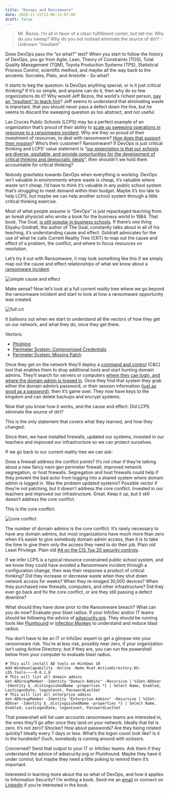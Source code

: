 ```yaml
---
title: "Devops and Ransomware"
date: 2020-11-15T13:06:13-07:00
draft: false
---
```


> Mr. Bezos. I’m all in favor of a clean fulfillment center, but tell me: Why do you sweep? Why do you not instead eliminate the source of dirt? - Unknown “insultant”

Does DevOps pass the “so what?” test? When you start to follow the history of DevOps, you go from Agile, Lean, Theory of Constraints (TOS), Total Quality Management (TQM), Toyota Production Systems (TPS), Statistical Process Control, scientific method, and maybe all the way back to the ancients: Socrates, Plato, and Aristotle - So what?

It starts to beg the question: Is DevOps anything special, or is it just critical thinking? If it’s so simple, and anyone can do it, then why do so few organizations do it? Why would Jeff Bezos, the world's richest person, [pay an “insultant” to teach him](https://youtu.be/O4MtQGRIIuA?t=1250)? Jeff seems to understand that eliminating waste is important, that you should never pass a defect down the line, but he seems to discard the sweeping question as too abstract, and not useful. 

Las Cruces Public Schools (LCPS) may be a perfect example of an organization that’s proud of their ability to [scale up sweeping operations in response to a ransomware incident](https://www.lcsun-news.com/story/news/education/lcps/2020/11/14/las-cruces-public-schools-what-ransomware-attack-taught-us/6296955002/). Why are they so proud of their investment of resources, to deal with ransomware? [How does that support their mission](http://www.lcps.net/district-overview/)? Who’s their customer? Ransomware? If DevOps is just critical thinking and LCPS’ value statement is “[our expectation is that our schools are diverse, equitable, and provide opportunities for the development of critical thinking and democratic ideals](http://www.lcps.net/district-overview/)”, then shouldn’t we hold them accountable for critical thinking?

Nobody gravitates towards DevOps when everything is working. DevOps isn’t valuable in environments where waste is cheap, it’s valuable where waste isn’t cheap. I’d have to think it’s valuable in any public school system that’s struggling to meet demand within their budget. Maybe it’s too late to help LCPS, but maybe we can help another school system through a little critical thinking exercise.

Most of what people assume is “DevOps” is just repackaged teaching from an Isreali physicist who wrote a book for the business world in 1984. That book, The Goal, [is still popular in business schools](https://slate.com/business/2012/06/the-goal-eli-goldratts-gripping-thriller-about-operations-theory.html). If there’s one thing Eliyahu Goldratt, the author of The Goal, constantly talks about in all of his teaching, it’s understanding cause and effect. Goldratt advocates for the use of what he calls Current Reality Tree (CRT) to map out the cause and effect of a problem, the conflict, and where to focus resources on resolution.

Let’s try it out with Ransomware, it may look something like this if we simply map out the cause and effect relationships of what we know about a [ransomware incident](https://thedfirreport.com/2020/11/05/ryuk-speed-run-2-hours-to-ransom/).

![simple cause and effect](/20201115-crt-1.png)

Make sense? Now let’s look at a full current reality tree where we go beyond the ransomware incident and start to look at how a ransomware opportunity was created.

![full crt](/20201115-crt-2.png)

It balloons out when we start to understand all the vectors of how they get on our network, and what they do, once they get there.

Vectors:
* [Phishing](https://thedfirreport.com/2020/11/05/ryuk-speed-run-2-hours-to-ransom/)
* [Perimeter System: Compromised Credentials](https://blog.malwarebytes.com/security-world/business-security-world/2018/08/protect-rdp-access-ransomware-attacks/)
* [Perimeter System: Missing Patch](https://www.bleepingcomputer.com/news/security/black-kingdom-ransomware-hacks-networks-with-pulse-vpn-flaws/)

Once they get on the network they’ll deploy a [command and control](https://www.theregister.com/2020/09/24/cobalt_strike_cisco_talos/) (C&C) tool that enables them to drop additional tools and start hunting domain admins. They’ll search for servers or computers [where they can login, and where the domain admin is logged in](https://github.com/BloodHoundAD/BloodHound). Once they find that system they grab either the domain admin’s password, or their session information ([just as good as a password](https://en.wikipedia.org/wiki/Pass_the_hash)), then it’s game over. They now have keys to the kingdom and can delete backups and encrypt systems.

Now that you know how it works, and the cause and effect: Did LCPS eliminate the source of dirt? 

This is the only statement that covers what they learned, and how they changed:

Since then, we have installed firewalls, updated our systems, invested in our teachers and improved our infrastructure so we can protect ourselves.


If we go back to our current reality tree we can ask: 

Does a firewall address the conflict points? It’s not clear if they’re talking about a new fancy next-gen perimeter firewall, improved network segregation, or host firewalls. Segregation and host firewalls could help if they prevent the bad actor from logging into a shared system where domain admin is logged in.
Was the problem updated systems? Possible vector if they’re not patching, but it doesn’t address the core conflict.
Invested in our teachers and improved our infrastructure. Great. Keep it up, but it still doesn’t address the core conflict. 


This is the core conflict:

![core conflict](/20201115-crt-3.png)

The number of domain admins is the core conflict. It’s rarely necessary to have any domain admins, but most organizations have much more than zero when it’s easier to give somebody domain admin access, than it is to take the time to give them only the access they need to do their job. Plain old Least Privilege. Plain old [#4 on the CIS Top 20 security controls](https://www.cisecurity.org/controls/controlled-use-of-administrative-privileges/).

If we infer LCPS is a typical resource constrained public school system, and we know they could have avoided a Ransomware incident through a configuration change, then was their response a product of critical thinking? Did they increase or decrease waste when they shut down network access for weeks? When they re-imaged 30,000 devices? When they purchased new firewalls, computers, and other infrastructure? Did they ever go back and fix the core conflict, or are they still passing a defect downline?

What should they have done prior to the Ransomware breach? What can you do now? Evaluate your blast radius. If your InfoSec and/or IT teams should be following the advice of [adsecurity.org](https://adsecurity.org/). They should be running tools like [Plumhound](https://github.com/PlumHound/PlumHound) or [Infection Monkey](https://www.guardicore.com/infectionmonkey/) to understand and reduce blast radius.

You don’t have to be an IT or InfoSec expert to get a glimpse into your ransomware risk. You’re at less risk, possibly near zero, if your organization isn’t using Active Directory; but if they are, you can run the powershell below from your computer to evaluate blast radius.


    # This will install AD tools on Windows 10
    Add-WindowsCapability -Online -Name Rsat.ActiveDirectory.DS-LDS.Tools~~~~0.0.1.0
    # This will list all domain admins
    Get-ADGroupMember -Identity "Domain Admins" -Recursive | %{Get-ADUser -Identity $_.distinguishedName -properties *} | Select Name, Enabled, LastLogonDate, logonCount, PasswordLastSet
    # This will list all enterprise admins
    Get-ADGroupMember -Identity "Enterprise Admins" -Recursive | %{Get-ADUser -Identity $_.distinguishedName -properties *} | Select Name, Enabled, LastLogonDate, logonCount, PasswordLastSet

That powershell will list user accounts ransomware teams are interested in, the ones they’ll go after once they land on your network. Ideally that list is zero. It’s not zero? Shocker! How about passwords? Are they being rotated quickly? Ideally every 7 days or less. What’s the logon count look like? Is it in the hundreds? Ouch, somebody is running around with scissors.

Concerned? Send that output to your IT or InfoSec teams. Ask them if they understand the advice of adsecurity.org or Plumhound. Maybe they have it under control, but maybe they need a little poking to remind them it’s important.

Interested in learning more about the so what of DevOps, and how it applies to Information Security? I’m writing a book. Send me an [email](mailto:devops.book@ericalexander.org?subject=book&body=Let%20me%20know%20when%20it's%20out) or connect on [LinkedIn](https://www.linkedin.com/in/ericalexanderorg) if you’re interested in the book. 
